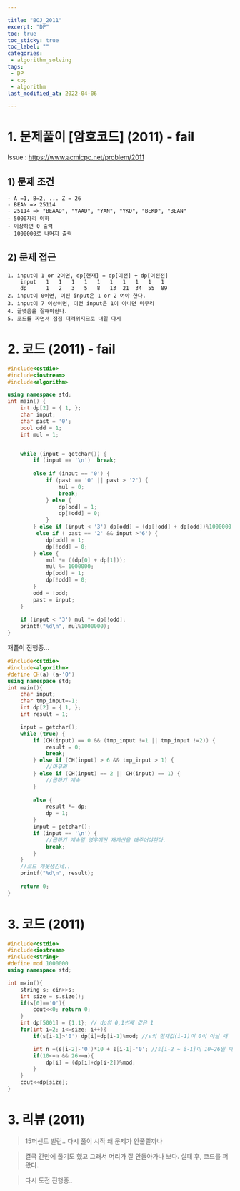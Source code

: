 ```yaml
---

title: "BOJ_2011"  
excerpt: "DP"  
toc: true  
toc_sticky: true  
toc_label: ""  
categories:  
 - algorithm_solving  
tags:  
 - DP  
 - cpp  
 - algorithm
last_modified_at: 2022-04-06

---
```


# 1. 문제풀이 [암호코드] (2011) - fail
Issue : <https://www.acmicpc.net/problem/2011>
## 1) 문제 조건
	- A =1, B=2, ... Z = 26
	- BEAN => 25114
	- 25114 => "BEAAD", "YAAD", "YAN", "YKD", "BEKD", "BEAN" 
	- 5000자리 이하
	- 이상하면 0 출력
	- 1000000로 나머지 출력

## 2)  문제 접근
	1. input이 1 or 2이면, dp[현재] = dp[이전] + dp[이전전]
		input	1	1	1	1	1	1	1	1	1	1	
		dp		1	2	3	5	8	13	21	34	55	89
	2. input이 0이면, 이전 input은 1 or 2 여야 한다.
	3. input이 7 이상이면, 이전 input은 1이 아니면 마무리
	4. 끝맺음을 잘해야한다.
	5. 코드를 짜면서 점점 더러워지므로 내일 다시

# 2. 코드  (2011) - fail

```cpp
#include<cstdio>
#include<iostream>
#include<algorithm>

using namespace std;
int main() {
	int dp[2] = { 1, };
	char input;
	char past = '0';
	bool odd = 1;
	int mul = 1;


	while (input = getchar()) {
		if (input == '\n') 	break;
		
		else if (input == '0') {
			if (past == '0' || past > '2') {
				mul = 0;
				break;
			} else {
				dp[odd] = 1;
				dp[!odd] = 0;
			}
		} else if (input < '3')	dp[odd] = (dp[!odd] + dp[odd])%1000000;
		 else if ( past == '2' && input >'6') {
			dp[odd] = 1;
			dp[!odd] = 0;
		} else {
			mul *= ((dp[0] + dp[1]));
			mul %= 1000000;
			dp[odd] = 1;
			dp[!odd] = 0;
		}
		odd = !odd;
		past = input;
	}
	
	if (input < '3') mul *= dp[!odd];
	printf("%d\n", mul%1000000);
}

```
재풀이 진행중...
```cpp
#include<cstdio>
#include<algorithm>
#define CH(a) (a-'0')
using namespace std;
int main(){
	char input;
	char tmp_input=-1;
	int dp[2] = { 1, };
	int result = 1;

	input = getchar();
	while (true) {
		if (CH(input) == 0 && (tmp_input !=1 || tmp_input !=2)) {
			result = 0;
			break;
		} else if (CH(input) > 6 && tmp_input > 1) {
			//마무리
		} else if (CH(input) == 2 || CH(input) == 1) {
			//곱하기 계속
		}
		
		else {
			result *= dp;
			dp = 1;
		}
		input = getchar();
		if (input == '\n') {
			//곱하기 계속일 경우에만 재계산을 해주어야한다.
			break;
		}
	}
	//코드 개못생긴네..
	printf("%d\n", result);
	
	return 0;
}


```
# 3. 코드  (2011)

```cpp
#include<cstdio>
#include<iostream>
#include<string>
#define mod 1000000
using namespace std;

int main(){
	string s; cin>>s;
	int size = s.size();
	if(s[0]=='0'){
		cout<<0; return 0;
	}
	int dp[5001] = {1,1}; // dp의 0,1번째 값은 1
	for(int i=2; i<=size; i++){
		if(s[i-1]>'0') dp[i]=dp[i-1]%mod; //s의 현재값(i-1)이 0이 아닐 때

		int n =(s[i-2]-'0')*10 + s[i-1]-'0'; //s[i-2 ~ i-1]이 10~26일 때
		if(10<=n && 26>=n){
			dp[i] = (dp[i]+dp[i-2])%mod;
		}
	}
	cout<<dp[size];
}

```
# 3. 리뷰 (2011)

>	15퍼센트 빌런..
> 다시 풀이 시작 왜 문제가 안풀릴까나

> 결국 간만에 풀기도 했고 그래서 머리가 잘 안돌아가나 보다. 실패 후, 코드를 퍼왔다.

> 다시 도전 진행중..


